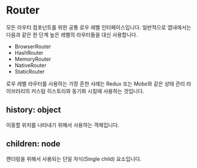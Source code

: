 Router
===
모든 라우터 컴포넌트를 위한 공통 로우 레벨 인터페이스입니다. 일반적으로 앱내에서는 다음과 같은 한 단계 높은 레벨의 라우터들을 대신 사용합니다.
- BrowserRouter
- HashRouter
- MemoryRouter
- NativeRouter
- StaticRouter

로우 레벨 라우터를 사용하는 가장 흔한 사례는 Redux 또는 Mobx와 같은 상태 관리 라이브러리의 커스텀 히스토리와 동기화 시킬때 사용하는 것입니다.

history: object
---
이동할 위치를 나타내기 위해서 사용하는 객체입니다.

children: node
---
랜더링을 위해서 사용되는 단일 자식(Single child) 요소입니다.